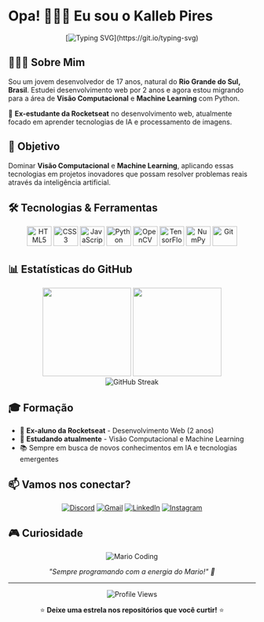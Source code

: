# Opa! 🙋🏽‍♂️ Eu sou o Kalleb Pires

<div align="center">
  
  [![Typing SVG](https://readme-typing-svg.herokuapp.com/?color=00bfbf&size=35&center=true&vCenter=true&width=1000&lines=Bem-vindo+ao+meu+perfil!+:%29;De+Web+Developer+para+AI+Engineer;Especialista+em+Visão+Computacional;Machine+Learning+com+Python!)](https://git.io/typing-svg)
  
</div>

## 👨🏽‍💻 Sobre Mim

Sou um jovem desenvolvedor de 17 anos, natural do **Rio Grande do Sul, Brasil**. Estudei desenvolvimento web por 2 anos e agora estou migrando para a área de **Visão Computacional** e **Machine Learning** com Python.

🚀 **Ex-estudante da Rocketseat** no desenvolvimento web, atualmente focado em aprender tecnologias de IA e processamento de imagens.

## 🎯 Objetivo

Dominar **Visão Computacional** e **Machine Learning**, aplicando essas tecnologias em projetos inovadores que possam resolver problemas reais através da inteligência artificial.

## 🛠️ Tecnologias & Ferramentas

<div align="center">
  
  <img alt="HTML5" height="40" width="50" src="https://cdn.jsdelivr.net/gh/devicons/devicon@latest/icons/html5/html5-original.svg">
  <img alt="CSS3" height="40" width="50" src="https://cdn.jsdelivr.net/gh/devicons/devicon@latest/icons/css3/css3-original.svg">
  <img alt="JavaScript" height="40" width="50" src="https://cdn.jsdelivr.net/gh/devicons/devicon@latest/icons/javascript/javascript-original.svg">
  <img alt="Python" height="40" width="50" src="https://cdn.jsdelivr.net/gh/devicons/devicon@latest/icons/python/python-original.svg">
  <img alt="OpenCV" height="40" width="50" src="https://cdn.jsdelivr.net/gh/devicons/devicon@latest/icons/opencv/opencv-original.svg">
  <img alt="TensorFlow" height="40" width="50" src="https://cdn.jsdelivr.net/gh/devicons/devicon@latest/icons/tensorflow/tensorflow-original.svg">
  <img alt="NumPy" height="40" width="50" src="https://cdn.jsdelivr.net/gh/devicons/devicon@latest/icons/numpy/numpy-original.svg">
  <img alt="Git" height="40" width="50" src="https://cdn.jsdelivr.net/gh/devicons/devicon@latest/icons/git/git-original.svg">
  
</div>

## 📊 Estatísticas do GitHub

<div align="center">
  <img height="180em" src="https://github-readme-stats.vercel.app/api?username=KallebPires&show_icons=true&theme=tokyonight&include_all_commits=true&count_private=true&hide_border=true"/>
  <img height="180em" src="https://github-readme-stats.vercel.app/api/top-langs/?username=KallebPires&layout=compact&langs_count=7&theme=tokyonight&hide_border=true"/>
</div>

<div align="center">
  <img src="https://github-readme-streak-stats.herokuapp.com/?user=KallebPires&theme=tokyonight&hide_border=true" alt="GitHub Streak" />
</div>

## 🎓 Formação

- 🚀 **Ex-aluno da Rocketseat** - Desenvolvimento Web (2 anos)
- 🤖 **Estudando atualmente** - Visão Computacional e Machine Learning
- 📚 Sempre em busca de novos conhecimentos em IA e tecnologias emergentes

## 📫 Vamos nos conectar?

<div align="center">
  
  [![Discord](https://img.shields.io/badge/Discord-7289DA?style=for-the-badge&logo=discord&logoColor=white)](https://discord.gg/WTYZ3KV3zP)
  [![Gmail](https://img.shields.io/badge/Gmail-D14836?style=for-the-badge&logo=gmail&logoColor=white)](mailto:kpiresdev@gmail.com)
  [![LinkedIn](https://img.shields.io/badge/LinkedIn-0077B5?style=for-the-badge&logo=linkedin&logoColor=white)](https://www.linkedin.com/in/kalleb-pires-6ab644258)
  [![Instagram](https://img.shields.io/badge/Instagram-E4405F?style=for-the-badge&logo=instagram&logoColor=white)](https://www.instagram.com/_kallebpires/)
  
</div>

## 🎮 Curiosidade

<div align="center">
  
  ![Mario Coding](https://i.imgur.com/1ZvVkDc.gif)
  
  *"Sempre programando com a energia do Mario!" 🍄*
  
</div>

---

<div align="center">
  
  ![Profile Views](https://profile-counter.glitch.me/KallebPires/count.svg)
  
  ⭐ **Deixe uma estrela nos repositórios que você curtir!** ⭐
  
</div>

